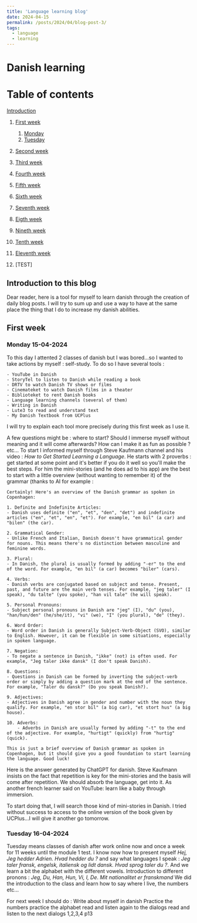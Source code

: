 ```yaml
---
title: 'Language learning blog'
date: 2024-04-15
permalink: /posts/2024/04/blog-post-3/
tags:
  - language
  - learning
---
```


# Danish learning
# Table of contents
 [Introduction](#introduction)
1. [First week](#week1)
    1. [Monday](#monday1)
    2. [Tuesday](#tuesday1)

2. [Second week](#week2)
3. [Third week](#week3)
4. [Fourth week](#week4)
5. [Fifth week](#week5)
6. [Sixth week](#week6)
7. [Seventh week](#week7)
8. [Eigth week](#week8)
9. [Nineth week](#week9)
10. [Tenth week](#week10)
11. [Eleventh week](#week11)
12. [TEST]

## Introduction to this blog <a name="introduction"></a>
Dear reader, here is a tool for myself to learn danish through the creation of daily blog posts. I will try to sum up and use a way to have at the same place the thing that I do to increase my danish abilities.

## First week <a name="week1"></a>
### Monday 15-04-2024 <a name="monday1"></a>
To this day I attented 2 classes of danish but I was bored...so I wanted to take actions by myself : self-study. To do so I have several tools :

    - YouTube in Danish
    - StoryTel to listen to Danish while reading a book
    - DRTV to watch Danish TV shows or films
    - Cinemateket to watch Danish films in a theater
    - Biblioteket to rent Danish books
    - Language learning channels (several of them)
    - Writing in Danish
    - Lute3 to read and understand text
    - My Danish Textbook from UCPlus

I will try to explain each tool more precisely during this first week as I use it.

A few questions might be : where to start? Should I immerse myself without meaning and it will come afterwards? How can I make it as fun as possible ? etc...
To start I informed myself through Steve Kaufmann channel and his video : *How to Get Started Learning a Language*.
He starts with 2 proverbs : get started at some point and it's better if you do it well so you'll make the best steps.
For him the mini-stories (and he does ad to his app) are the best to start with a little overview (without wanting to remember it) of the grammar (thanks to AI for example : 

    Certainly! Here's an overview of the Danish grammar as spoken in Copenhagen:

    1. Definite and Indefinite Articles:
    - Danish uses definite ("en", "et", "den", "det") and indefinite articles ("en", "et", "en", "et"). For example, "en bil" (a car) and "bilen" (the car).

    2. Grammatical Gender:
    - Unlike French and Italian, Danish doesn't have grammatical gender for nouns. This means there's no distinction between masculine and feminine words.

    3. Plural:
    - In Danish, the plural is usually formed by adding "-er" to the end of the word. For example, "en bil" (a car) becomes "biler" (cars).

    4. Verbs:
    - Danish verbs are conjugated based on subject and tense. Present, past, and future are the main verb tenses. For example, "jeg taler" (I speak), "du talte" (you spoke), "han vil tale" (he will speak).

    5. Personal Pronouns:
    - Subject personal pronouns in Danish are "jeg" (I), "du" (you), "han/hun/den" (he/she/it), "vi" (we), "I" (you plural), "de" (they).

    6. Word Order:
    - Word order in Danish is generally Subject-Verb-Object (SVO), similar to English. However, it can be flexible in some situations, especially in spoken language.

    7. Negation:
    - To negate a sentence in Danish, "ikke" (not) is often used. For example, "Jeg taler ikke dansk" (I don't speak Danish).

    8. Questions:
    - Questions in Danish can be formed by inverting the subject-verb order or simply by adding a question mark at the end of the sentence. For example, "Taler du dansk?" (Do you speak Danish?).

    9. Adjectives:
    - Adjectives in Danish agree in gender and number with the noun they qualify. For example, "en stor bil" (a big car), "et stort hus" (a big house).

    10. Adverbs:
        - Adverbs in Danish are usually formed by adding "-t" to the end of the adjective. For example, "hurtigt" (quickly) from "hurtig" (quick).

    This is just a brief overview of Danish grammar as spoken in Copenhagen, but it should give you a good foundation to start learning the language. Good luck!

Here is the answer generated by ChatGPT for danish.
Steve Kaufmann insists on the fact that repetition is key for the mini-stories and the basis will come after repetition. We should absorb the language, get into it. As another french learner said on YouTube: learn like a baby through immersion.


To start doing that, I will search those kind of mini-stories in Danish. I tried without success to access to the online version of the book given by UCPlus...I will give it another go tomorrow.

### Tuesday 16-04-2024 <a name="tuesday1"></a>

Tuesday means classes of danish after work online now and once a week for 11 weeks until the module 1 test. 
I know now how to present myself *Hej, Jeg hedder Adrien. Hvad hedder du ?* and say what languages I speak : *Jeg taler fransk, engelsk, italiensk og lidt dansk. Hvad sprog taler du ?*. And we learn a bit the alphabet with the different vowels.
Introduction to different pronons : *Jeg, Du, Han, Hun, Vi, I, De*. *Mit nationalitet er franskmand*
We did the introduction to the class and learn how to say where I live, the numbers etc...

For next week I should do :
    Write about myself in danish
    Practice the numbers 
    practice the alphabet
    read and listen again to the dialogs
    read and listen to the next dialogs 1,2,3,4 p13


